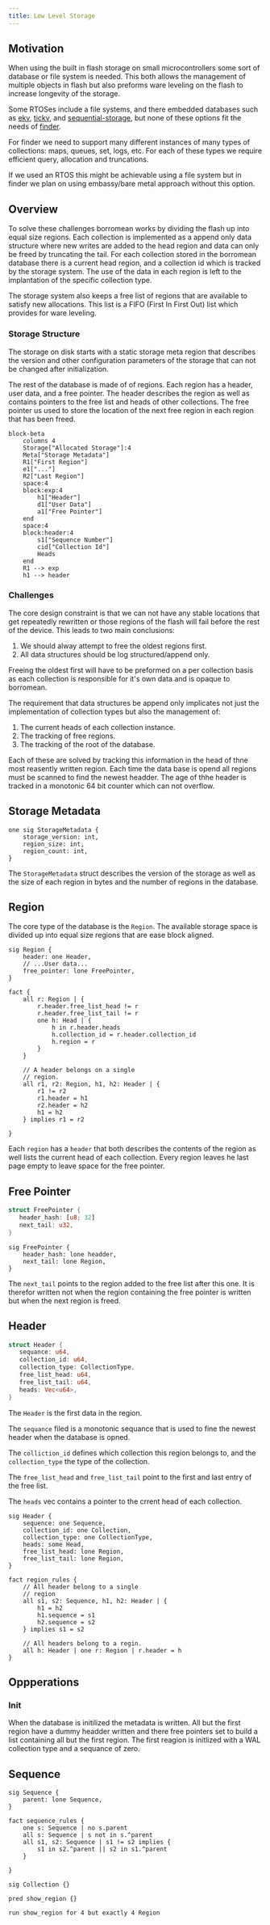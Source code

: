 ```yaml
---
title: Low Level Storage
---
```


## Motivation

When using the built in flash storage on small microcontrollers some
sort of database or file system is needed. This both allows the
management of multiple objects in flash but also preforms ware
leveling on the flash to increase longevity of the storage.

Some RTOSes include a file systems, and there embedded databases such
as [ekv](https://github.com/embassy-rs/ekv),
[tickv](https://github.com/tock/tock/tree/master/libraries/tickv), and
[sequential-storage](https://github.com/tweedegolf/sequential-storage),
but none of these options fit the needs of
[finder](https://github.com/moore/finder).

For finder we need to support many different instances of many types
of collections: maps, queues, set, logs, etc. For each of these types
we require efficient query, allocation and truncations.

If we used an RTOS this might be achievable using a file system but in
finder we plan on using embassy/bare metal approach without this option.

## Overview

To solve these challenges borromean works by dividing the flash up
into equal size regions. Each collection is implemented as a append
only data structure where new writes are added to the head region and
data can only be freed by truncating the tail. For each collection
stored in the borromean database there is a current head region, and a
collection id which is tracked by the storage system. The use of the
data in each region is left to the implantation of the specific
collection type.

The storage system also keeps a free list of regions that are
available to satisfy new allocations. This list is a FIFO (First In
First Out) list which provides for ware leveling.

### Storage Structure

The storage on disk starts with a static storage meta region that
describes the version and other configuration parameters of the
storage that can not be changed after initialization.

The rest of the database is made of of regions. Each region has a
header, user data, and a free pointer. The header describes the region
as well as contains pointers to the free list and heads of other
collections. The free pointer us used to store the location of the
next free region in each region that has been freed.

```mermaid
block-beta
	columns 4
	Storage["Allocated Storage"]:4
	Meta["Storage Metadata"]
	R1["First Region"]
	e1["..."]
	R2["Last Region"]
	space:4
	block:exp:4
		h1["Header"]
		d1["User Data"]
		a1["Free Pointer"]
	end
	space:4
	block:header:4
		s1["Sequence Number"]
		cid["Collection Id"]
		Heads
	end
	R1 --> exp
	h1 --> header
```

### Challenges

The core design constraint is that we can not have any stable
locations that get repeatedly rewritten or those regions of the flash
will fail before the rest of the device. This leads to two main
conclusions:

 1. We should alway attempt to free the oldest regions first.
 2. All data structures should be log structured/append only.

Freeing the oldest first will have to be preformed on a per collection
basis as each collection is responsible for it's own data and is
opaque to borromean.

The requirement that data structures be append only implicates not
just the implementation of collection types but also the management
of:

 1. The current heads of each collection instance.
 2. The tracking of free regions.
 3. The tracking of the root of the database.

Each of these are solved by tracking this information in the head of
thne most reasently written region. Each time the data base is opend
all regions must be scanned to find the newest headder. The age of
thhe header is tracked in a monotonic 64 bit counter which can not
overflow.
 
## Storage Metadata

```alloy
one sig StorageMetadata {
	storage_version: int,
	region_size: int,
	region_count: int,
}
```

The `StorageMetadata` struct describes the version of the storage as
well as the size of each region in bytes and the number of regions in
the database.

## Region

The core type of the database is the `Region`. The available storage space
is divided up into equal size regions that are ease block aligned.

```alloy
sig Region {
	header: one Header,
	// ...User data...
	free_pointer: lone FreePointer,
}

fact {
	all r: Region | {
		r.header.free_list_head != r
		r.header.free_list_tail != r
		one h: Head | {
	 		h in r.header.heads
			h.collection_id = r.header.collection_id
			h.region = r
		}
	}

	// A header belongs on a single
	// region.
	all r1, r2: Region, h1, h2: Header | {
		r1 != r2
		r1.header = h1
		r2.header = h2
		h1 = h2
	} implies r1 = r2

}
```

Each `region` has a `header` that both describes the contents of the
region as well lists the current head of each collection. Every region leaves he last page empty to leave space for the free pointer.

## Free Pointer

<!-- could | use the freepointer combinded as a doubbly linked
skiplist to mak finding the curent head fast?  -->

```rust
struct FreePointer {
   header_hash: [u8; 32]
   next_tail: u32,
}
```

```alloy
sig FreePointer {
    header_hash: lone headder,
    next_tail: lone Region,
}
```

The `next_tail` points to the region  added to the free list after this one. It is therefor written not when the region containing the free pointer is written but when the next region is freed.


## Header

```rust
struct Header {
   sequance: u64,
   collection_id: u64,
   collection_type: CollectionType,
   free_list_head: u64,
   free_list_tail: u64,
   heads: Vec<u64>,
}
```

The `Header` is the first data in the region.

The `sequance` filed is a monotonic sequance that is used to fine the
newest header when the database is opned.

The `colliction_id` defines which collection this region belongs to,
and the `collection_type` the type of the collection.

The `free_list_head` and `free_list_tail` point to the first and last
entry of the free list.

The `heads` vec contains a pointer to the crrent head of each collection.

```alloy
sig Header {
	sequence: one Sequence,
	collection_id: one Collection,
	collection_type: one CollectionType,
	heads: some Head,
	free_list_head: lone Region,
	free_list_tail: lone Region,
}

fact region_rules {
	// All header belong to a single
	// region
	all s1, s2: Sequence, h1, h2: Header | {
		h1 = h2
		h1.sequence = s1
		h2.sequence = s2
	} implies s1 = s2

	// All headers belong to a regin.
	all h: Header | one r: Region | r.header = h
}
```

## Oppperations

### Init

When the database is initilized the metadata is written. All but the
first region have a dummy headder written and there free pointers set
to build a list containing all but the first region. The first reagion
is initlized with a WAL collection type and a sequance of zero.



## Sequence

```alloy
sig Sequence {
	parent: lone Sequence,
}

fact sequence_rules {
	one s: Sequence | no s.parent
	all s: Sequence | s not in s.^parent
	all s1, s2: Sequence | s1 != s2 implies {
		s1 in s2.^parent || s2 in s1.^parent
	}

}
```

```alloy
sig Collection {}
```


```alloy
pred show_region {}

run show_region for 4 but exactly 4 Region
```
